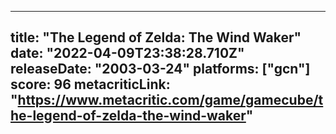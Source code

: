 
---
title: "The Legend of Zelda: The Wind Waker"
date: "2022-04-09T23:38:28.710Z"
releaseDate: "2003-03-24"
platforms: ["gcn"]
score: 96
metacriticLink: "https://www.metacritic.com/game/gamecube/the-legend-of-zelda-the-wind-waker"
---
